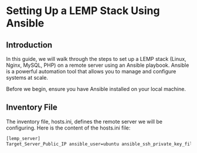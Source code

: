 # Setting Up a LEMP Stack Using Ansible
## Introduction
In this guide, we will walk through the steps to set up a LEMP stack (Linux, Nginx, MySQL, PHP) on a remote server using an Ansible playbook. Ansible is a powerful automation tool that allows you to manage and configure systems at scale.

Before we begin, ensure you have Ansible installed on your local machine.  
## Inventory File
The inventory file, hosts.ini, defines the remote server we will be configuring. Here is the content of the hosts.ini file:
```bash
[lemp_server]
Target_Server_Public_IP ansible_user=ubuntu ansible_ssh_private_key_file=./KEY_PAIR_NAME.pem
```
